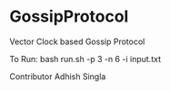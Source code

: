# GossipProtocol
Vector Clock based Gossip Protocol

To Run:
bash run.sh -p 3 -n 6 -i input.txt

Contributor
Adhish Singla